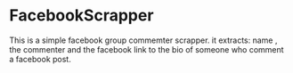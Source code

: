 # FacebookScrapper
This is a simple facebook group commemter scrapper. it extracts:
name , the commenter and the facebook link to the bio of someone
who comment a facebook post.
